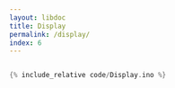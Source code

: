 ```yaml
---
layout: libdoc
title: Display
permalink: /display/
index: 6
---
```


```cpp
```

```cpp
{% include_relative code/Display.ino %}
```

